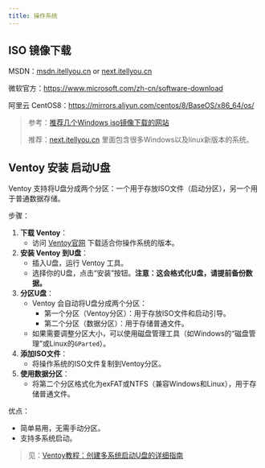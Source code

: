 ```yaml
---
title: 操作系统
---
```


## ISO 镜像下载

MSDN：[msdn.itellyou.cn](https://msdn.itellyou.cn/)   or   [next.itellyou.cn](https://next.itellyou.cn/)

微软官方：https://www.microsoft.com/zh-cn/software-download

阿里云 CentOS8：https://mirrors.aliyun.com/centos/8/BaseOS/x86_64/os/

> 参考：[推荐几个Windows iso镜像下载的网站](https://blog.csdn.net/B11050729/article/details/131893717)
>
> 推荐：[next.itellyou.cn](https://next.itellyou.cn/) 里面包含很多Windows以及linux新版本的系统。

## Ventoy 安装 启动U盘

Ventoy 支持将U盘分成两个分区：一个用于存放ISO文件（启动分区），另一个用于普通数据存储。

步骤：

1. **下载 Ventoy**：
   - 访问 [Ventoy官网](https://www.ventoy.net/) 下载适合你操作系统的版本。
2. **安装 Ventoy 到U盘**：
   - 插入U盘，运行 Ventoy 工具。
   - 选择你的U盘，点击“安装”按钮。**注意：这会格式化U盘，请提前备份数据。**
3. **分区U盘**：
   - Ventoy 会自动将U盘分成两个分区：
     - 第一个分区（Ventoy分区）：用于存放ISO文件和启动引导。
     - 第二个分区（数据分区）：用于存储普通文件。
   - 如果需要调整分区大小，可以使用磁盘管理工具（如Windows的“磁盘管理”或Linux的`GParted`）。
4. **添加ISO文件**：
   - 将操作系统的ISO文件复制到Ventoy分区。
5. **使用数据分区**：
   - 将第二个分区格式化为exFAT或NTFS（兼容Windows和Linux），用于存储普通文件。

优点：

- 简单易用，无需手动分区。
- 支持多系统启动。

> 见：[Ventoy教程：创建多系统启动U盘的详细指南](https://blog.csdn.net/weixin_45167912/article/details/144653202)